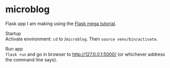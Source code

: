 # microblog
Flask app I am making using the [Flask mega tutorial](https://blog.miguelgrinberg.com/post/the-flask-mega-tutorial-part-i-hello-world).

Startup  
Activate environment: `cd` to /`microblog`. Then `source venv/bin/activate`.

Run app  
`flask run` and go in browser to http://127.0.0.1:5000/ (or whichever address the command line says).
